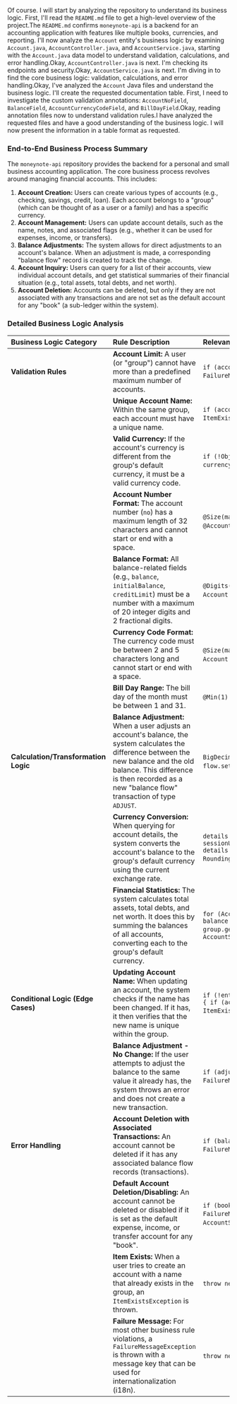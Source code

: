 Of course. I will start by analyzing the repository to understand its business logic. First, I'll read the `README.md` file to get a high-level overview of the project.The `README.md` confirms `moneynote-api` is a backend for an accounting application with features like multiple books, currencies, and reporting. I'll now analyze the `Account` entity's business logic by examining `Account.java`, `AccountController.java`, and `AccountService.java`, starting with the `Account.java` data model to understand validation, calculations, and error handling.Okay, `AccountController.java` is next. I'm checking its endpoints and security.Okay, `AccountService.java` is next. I'm diving in to find the core business logic: validation, calculations, and error handling.Okay, I've analyzed the `Account` Java files and understand the business logic. I'll create the requested documentation table. First, I need to investigate the custom validation annotations: `AccountNoField`, `BalanceField`, `AccountCurrencyCodeField`, and `BillDayField`.Okay, reading annotation files now to understand validation rules.I have analyzed the requested files and have a good understanding of the business logic. I will now present the information in a table format as requested.

### End-to-End Business Process Summary

The `moneynote-api` repository provides the backend for a personal and small business accounting application. The core business process revolves around managing financial accounts. This includes:

1.  **Account Creation:** Users can create various types of accounts (e.g., checking, savings, credit, loan). Each account belongs to a "group" (which can be thought of as a user or a family) and has a specific currency.
2.  **Account Management:** Users can update account details, such as the name, notes, and associated flags (e.g., whether it can be used for expenses, income, or transfers).
3.  **Balance Adjustments:** The system allows for direct adjustments to an account's balance. When an adjustment is made, a corresponding "balance flow" record is created to track the change.
4.  **Account Inquiry:** Users can query for a list of their accounts, view individual account details, and get statistical summaries of their financial situation (e.g., total assets, total debts, and net worth).
5.  **Account Deletion:** Accounts can be deleted, but only if they are not associated with any transactions and are not set as the default account for any "book" (a sub-ledger within the system).

### Detailed Business Logic Analysis

| Business Logic Category | Rule Description | Relevant Code Snippet(s) |
| :--- | :--- | :--- |
| **Validation Rules** | **Account Limit:** A user (or "group") cannot have more than a predefined maximum number of accounts. | `if (accountRepository.countByGroup(group) >= Limitation.account_max_count) { throw new FailureMessageException("account.max.count"); }` in `AccountService.add()` |
| | **Unique Account Name:** Within the same group, each account must have a unique name. | `if (accountRepository.existsByGroupAndName(group, form.getName())) { throw new ItemExistsException(); }` in `AccountService.add()` and `AccountService.update()` |
| | **Valid Currency:** If the account's currency is different from the group's default currency, it must be a valid currency code. | `if (!Objects.equals(group.getDefaultCurrencyCode(), account.getCurrencyCode())) { currencyService.checkCode(form.getCurrencyCode()); }` in `AccountService.add()` |
| | **Account Number Format:** The account number (`no`) has a maximum length of 32 characters and cannot start or end with a space. | `@Size(max = 32) @NotStartsWithSpace @NotEndsWithSpace` on `Account.no` (from `@AccountNoField`) |
| | **Balance Format:** All balance-related fields (e.g., `balance`, `initialBalance`, `creditLimit`) must be a number with a maximum of 20 integer digits and 2 fractional digits. | `@Digits(integer = 20, fraction = 2)` on `Account.balance`, `Account.initialBalance`, `Account.creditLimit` (from `@BalanceField`) |
| | **Currency Code Format:** The currency code must be between 2 and 5 characters long and cannot start or end with a space. | `@Size(max = 5) @Size(min = 2) @NotStartsWithSpace @NotEndsWithSpace` on `Account.currencyCode` (from `@AccountCurrencyCodeField`) |
| | **Bill Day Range:** The bill day of the month must be between 1 and 31. | `@Min(1) @Max(31)` on `Account.billDay` (from `@BillDayField`) |
| **Calculation/Transformation Logic** | **Balance Adjustment:** When a user adjusts an account's balance, the system calculates the difference between the new balance and the old balance. This difference is then recorded as a new "balance flow" transaction of type `ADJUST`. | `BigDecimal adjustAmount = form.getBalance().subtract(entity.getBalance());` and `flow.setAmount(adjustAmount);` in `AccountService.adjustBalance()` |
| | **Currency Conversion:** When querying for account details, the system converts the account's balance to the group's default currency using the current exchange rate. | `details.setRate(currencyService.convert(details.getCurrencyCode(), sessionUtil.getCurrentGroup().getDefaultCurrencyCode())); details.setConvertedBalance(details.getBalance().multiply(details.getRate()).setScale(2, RoundingMode.CEILING));` in `AccountService.query()` and `AccountService.get()` |
| | **Financial Statistics:** The system calculates total assets, total debts, and net worth. It does this by summing the balances of all accounts, converting each to the group's default currency. | `for (Account account : accounts) { balance = balance.add(currencyService.convert(account.getBalance(), account.getCurrencyCode(), group.getDefaultCurrencyCode())); }` in `AccountService.statistics()` and `AccountService.overview()` |
| **Conditional Logic (Edge Cases)** | **Updating Account Name:** When updating an account, the system checks if the name has been changed. If it has, it then verifies that the new name is unique within the group. | `if (!entity.getName().equals(form.getName())) { if (StringUtils.hasText(form.getName())) { if (accountRepository.existsByGroupAndName(group, form.getName())) { throw new ItemExistsException(); } } }` in `AccountService.update()` |
| | **Balance Adjustment - No Change:** If the user attempts to adjust the balance to the same value it already has, the system throws an error and does not create a new transaction. | `if (adjustAmount.signum() == 0) throw new FailureMessageException("account.adjust.balance.same");` in `AccountService.adjustBalance()` |
| **Error Handling** | **Account Deletion with Associated Transactions:** An account cannot be deleted if it has any associated balance flow records (transactions). | `if (balanceFlowRepository.existsByAccountOrTo(entity, entity)) { throw new FailureMessageException("account.delete.fail.has.flow"); }` in `AccountService.remove()` |
| | **Default Account Deletion/Disabling:** An account cannot be deleted or disabled if it is set as the default expense, income, or transfer account for any "book". | `if (bookRepository.existsByDefaultExpenseAccount(entity)) { throw new FailureMessageException("account.action.DefaultExpenseAccount"); }` (and similar checks) in `AccountService.remove()` and `AccountService.toggle()` |
| | **Item Exists:** When a user tries to create an account with a name that already exists in the group, an `ItemExistsException` is thrown. | `throw new ItemExistsException();` in `AccountService.add()` and `AccountService.update()` |
| | **Failure Message:** For most other business rule violations, a `FailureMessageException` is thrown with a message key that can be used for internationalization (i18n). | `throw new FailureMessageException("account.max.count");` in `AccountService.add()` |

